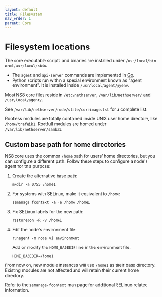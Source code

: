 ```yaml
---
layout: default
title: Filesystem
nav_order: 1
parent: Core
---
```


# Filesystem locations

The core executable scripts and binaries are installed under
`/usr/local/bin` and `/usr/local/sbin`.

* The `agent` and `api-server` commands are implemented in
  [Go](https://golang.org/).
* Python scripts run within a special environment known as "agent environment".
  It is installed inside `/usr/local/agent/pyenv`.

Most NS8 core files reside in `/etc/nethserver`,
`/var/lib/nethserver/` and `/usr/local/agent/`. 

See `/var/lib/nethserver/node/state/coreimage.lst` for a complete list.

Rootless modules are totally contained inside UNIX user home directory, like `/home/trafeik1`.
Rootfull modules are homed under `/var/lib/nethserver/samba1`.

## Custom base path for home directories

NS8 core uses the common `/home` path for users' home directories, but you
can configure a different path. Follow these steps to configure a node's
agent for this purpose:

1. Create the alternative base path:

       mkdir -m 0755 /home1

2. For systems with SELinux, make it equivalent to `/home`:

       semanage fcontext -a -e /home /home1

3. Fix SELinux labels for the new path:

       restorecon -R -v /home1

4. Edit the node's environment file:

       runagent -m node vi environment

   Add or modify the `HOME_BASEDIR` line in the environment file:

       HOME_BASEDIR=/home1

From now on, new module instances will use `/home1` as their base
directory. Existing modules are not affected and will retain their current
home directory.

Refer to the `semanage-fcontext` man page for additional SELinux-related
information.
